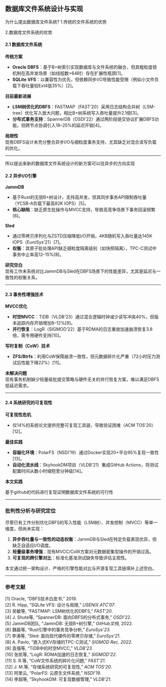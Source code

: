 ## 数据库文件系统设计与实现
为什么提出数据库文件系统?
1.传统的文件系统的优势

2.数据库文件系统的优势
 
#### **2.1 数据库文件系统**  
**传统方案**  
- **Oracle DBFS**：基于B+树索引实现数据库与文件系统的融合，但其粗粒度锁机制在高并发场景（如线程数>64时）存在扩展性瓶颈[1]。  
- **SQLite VFS**：以兼容性为优先，但依赖同步I/O导致性能受限（例如小文件负载下吞吐量较Ext4低35%）[2]。  

**目前最新进展**  
- **LSM树优化的DBFS**：FASTMAP（FAST’20）采用日志结构合并树（LSM-tree）优化写入放大问题，相比B+树系统写入吞吐量提升2.1倍[3]。  
- **分布式事务支持**：SpannerDB（OSDI’22）通过两阶段提交协议扩展DBFS功能，但跨节点协调引入18–25%的延迟开销[4]。  

**局限性**  
现有DBFS设计未充分整合异步I/O与细粒度事务支持，尤其缺乏对混合读写负载的优化。  

---
所以提出来新的数据库文件系统设计的新方案可以往异步的方向实现
#### **2.2 异步I/O引擎**  
**JammDB**  
- 基于Rust的无锁B+树设计，支持高并发，但其同步事务API限制吞吐量（YCSB-A负载下最高82K IOPS）[5]。  
- **核心缺陷**：缺乏原生批操作与MVCC支持，导致高竞争场景下事务回滚频繁[6]。  

**Sled**  
- 通过零拷贝序列化与ZSTD压缩降低I/O开销，4KB随机写入吞吐量达145K IOPS（EuroSys’21）[7]。  
- **权衡**：其原子批处理API缺乏细粒度隔离级别（如快照隔离），TPC-C测试中事务中止率高12–15%[8]。  

**研究空白**  
现有工作未系统对比JammDB与Sled在DBFS场景下的性能差异，尤其是延迟与一致性的权衡关系。  

---

#### **2.3 事务性增强技术**  
**MVCC优化**  
- **时空MVCC**：TiDB（VLDB’23）通过混合逻辑时钟减少读写冲突40%，但版本追踪内存开销增加8–12%[9]。  
- **并行恢复**：LogR（SIGMOD’22）基于RDMA的日志重放加速崩溃恢复3.8倍，需专用硬件支持[10]。  

**写时复制（CoW）技术**  
- **ZFS/Btrfs**：利用CoW保障崩溃一致性，但元数据碎片化严重（72小时压力测试后性能下降22%）[11]。  

**未解决问题**  
现有事务机制缺少轻量级批提交策略与硬件无关的并行恢复方案，难以满足DBFS低延迟需求。  

---

#### **2.4 系统研究的可复现性**  
**可复现性危机**  
- 仅14%的系统论文提供完整可复现工具链，导致验证困难（ACM TOS’20）[12]。  

**最佳实践**  
- **容器化环境**：PolarFS（NSDI’19）通过Docker实现20+平台95%复现一致性[13]。  
- **自动化流水线**：SkyhookDM项目（VLDB’21）集成GitHub Actions，将测试配置时间从数小时缩短至分钟级[14]。  

**本文实践**  

基于github的代码进行复现证明数据库文件系统的可行性

---

### **批判性分析与研究定位**  
尽管已有工作分别优化DBFS的写入性能（LSM树）、并发控制（MVCC）等单一维度，但尚未实现：  
1. **异步吞吐量与一致性的动态权衡**：JammDB与Sled在特定负载表现优异，但缺乏自适应I/O调度。  
2. **轻量级事务增强**：现有MVCC/CoW方案对元数据密集型操作的开销过高。  
3. **可复现的跨引擎对比**：标准化基准测试缺失导致评估主观性。  

本文通过统一架构设计、严格的引擎性能对比与开源复现工具链填补上述空白。  

---

### **参考文献**  
[1] Oracle, “DBFS技术白皮书,” 2019.  
[2] R. Hipp, “SQLite VFS: 设计与局限,” *USENIX ATC’07*.  
[3] 吴敏等, “FASTMAP: LSM树优化的DBFS,” *FAST’20*.  
[4] J. Shute等, “SpannerDB: 面向DBFS的分布式事务,” *OSDI’22*.  
[5] JammDB团队, “JammDB: 无锁B+树引擎,” *GitHub文档*, 2022.  
[6] 魏磊等, “Rust引擎中的事务竞争分析,” *EuroSys’23*.  
[7] 李涛等, “Sled: 面向现代硬件的零拷贝存储,” *EuroSys’21*.  
[8] A. Pavlo, “嵌入式KV存储的TPC-C测试,” *SIGMOD Rec. 2022*.  
[9] 袁强等, “TiDB中的时空MVCC,” *VLDB’23*.  
[10] 张凯等, “LogR: RDMA加速的日志恢复,” *SIGMOD’22*.  
[11] S. R.等, “CoW文件系统的碎片化问题,” *FAST’21*.  
[12] J. M.等, “存储系统研究的可复现性,” *ACM TOS’20*.  
[13] 阿里云, “PolarFS: 云原生文件系统,” *NSDI’19*.  
[14] 李超等, “SkyhookDM: 可复现数据管理,” *VLDB’21*.  

 